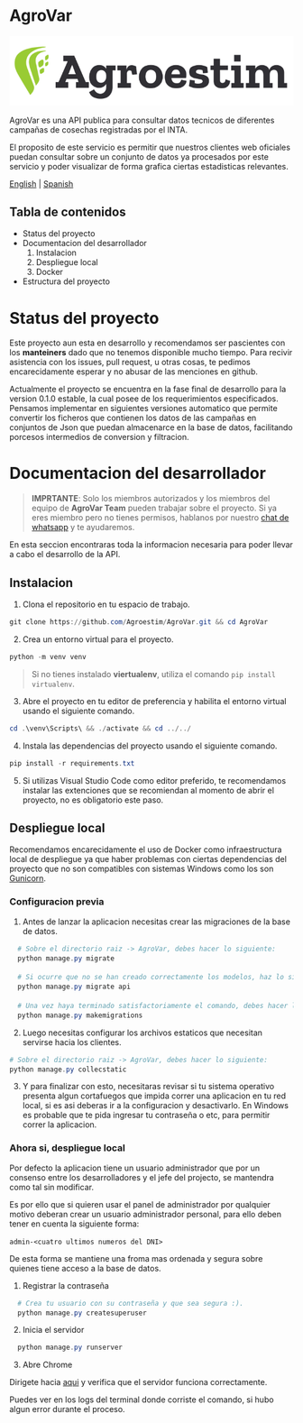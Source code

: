 <!-- TODO: Poner las imagenes del producto final -->

<!-- TODO: Añadir soporte al Ingles -->

# AgroVar

![AgroVar Brand Assets](/assets/images/agrovar-brand-product.png "Agrovar Product Screenshot")

AgroVar es una API publica para consultar datos tecnicos de diferentes campañas de cosechas registradas por el INTA.

El proposito de este servicio es permitir que nuestros clientes web oficiales puedan consultar sobre un conjunto de datos ya procesados por este servicio y poder visualizar de forma grafica ciertas estadisticas relevantes.

[English](/README.md) | [Spanish](/README-ES.md)

## Tabla de contenidos

- Status del proyecto
- Documentacion del desarrollador
  1. Instalacion
  2. Despliegue local
  3. Docker
- Estructura del proyecto

# Status del proyecto

Este proyecto aun esta en desarrollo y recomendamos ser pascientes con los **manteiners** dado que no tenemos disponible mucho tiempo. Para recivir asistencia con los issues, pull request, u otras cosas, te pedimos encarecidamente esperar y no abusar de las menciones en github.

Actualmente el proyecto se encuentra en la fase final de desarrollo para la version 0.1.0 estable, la cual posee de los requerimientos especificados. Pensamos implementar en siguientes versiones automatico que permite convertir los ficheros que contienen los datos de las campañas en conjuntos de Json que puedan almacenarce en la base de datos, facilitando porcesos intermedios de conversion y filtracion.

# Documentacion del desarrollador

> **IMPRTANTE**: Solo los miembros autorizados y los miembros del equipo de **AgroVar Team** pueden trabajar sobre el proyecto.
> Si ya eres miembro pero no tienes permisos, hablanos por nuestro [chat de whatsapp](https://chat.whatsapp.com/E6XukSgOIAn3oxmZyFzY25 "Whatsapp Chat") y te ayudaremos.

En esta seccion encontraras toda la informacion necesaria para poder llevar a cabo el desarrollo de la API.

## Instalacion

1. Clona el repositorio en tu espacio de trabajo.

```powershell
git clone https://github.com/Agroestim/AgroVar.git && cd AgroVar
```

2. Crea un entorno virtual para el proyecto.

```powershell
python -m venv venv
```

> Si no tienes instalado **viertualenv**, utiliza el comando `pip install virtualenv`.

3. Abre el proyecto en tu editor de preferencia y habilita el entorno virtual usando el siguiente comando.

```powershell
cd .\venv\Scripts\ && ./activate && cd ../../
```

4. Instala las dependencias del proyecto usando el siguiente comando.

```powershell
pip install -r requirements.txt
```

5. Si utilizas Visual Studio Code como editor preferido, te recomendamos instalar las extenciones que se recomiendan al momento de abrir el proyecto, no es obligatorio este paso.

## Despliegue local

Recomendamos encarecidamente el uso de Docker como infraestructura local de despliegue ya que haber problemas con ciertas dependencias del proyecto que no son compatibles con sistemas Windows como los son [Gunicorn](https://gunicorn.org/).

### Configuracion previa

1. Antes de lanzar la aplicacion necesitas crear las migraciones de la base de datos.

```powershell
  # Sobre el directorio raiz -> AgroVar, debes hacer lo siguiente:
  python manage.py migrate

  # Si ocurre que no se han creado correctamente los modelos, haz lo siguiente:
  python manage.py migrate api

  # Una vez haya terminado satisfactoriamente el comando, debes hacer lo siguiente:
  python manage.py makemigrations
```

2. Luego necesitas configurar los archivos estaticos que necesitan servirse hacia los clientes.

```powershell
# Sobre el directorio raiz -> AgroVar, debes hacer lo siguiente:
python manage.py collecstatic
```

3. Y para finalizar con esto, necesitaras revisar si tu sistema operativo presenta algun cortafuegos que impida correr una aplicacion en tu red local, si es asi deberas ir a la configuracion y desactivarlo. En Windows es probable que te pida ingresar tu contraseña o etc, para permitir correr la aplicacion.

### Ahora si, despliegue local

Por defecto la aplicacion tiene un usuario administrador que por un consenso entre los desarrolladores y el jefe del projecto, se mantendra como tal sin modificar.

Es por ello que si quieren usar el panel de administrador por qualquier motivo deberan crear un usuario administrador personal, para ello deben tener en cuenta la siguiente forma:

`admin-<cuatro ultimos numeros del DNI>`

De esta forma se mantiene una froma mas ordenada y segura sobre quienes tiene acceso a la base de datos.

1. Registrar la contraseña

```powershell
  # Crea tu usuario con su contraseña y que sea segura :).
  python manage.py createsuperuser
```

2. Inicia el servidor

```powershell
  python manage.py runserver
```

3. Abre Chrome

Dirigete hacia [aqui](localhost:8000/admin) y verifica que el servidor funciona correctamente.

Puedes ver en los logs del terminal donde corriste el comando, si hubo algun error durante el proceso.
